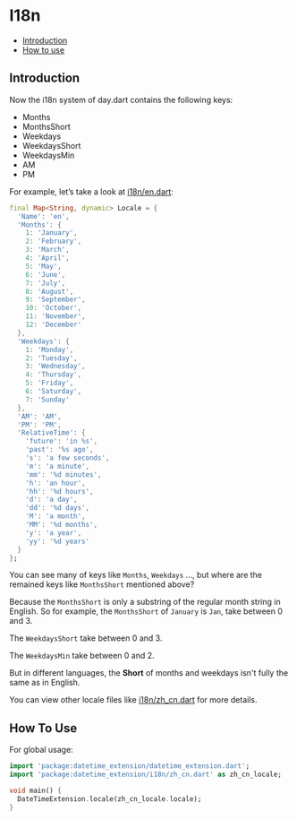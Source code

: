 # I18n

- [Introduction](#introduction)
- [How to use](#how-to-use)

## Introduction

Now the i18n system of day.dart contains the following keys:

- Months
- MonthsShort
- Weekdays
- WeekdaysShort
- WeekdaysMin
- AM
- PM

For example, let’s take a look at [i18n/en.dart](https://github.com/dayjs/day.dart/blob/master/lib/i18n/en.dart):

```dart
final Map<String, dynamic> Locale = {
  'Name': 'en',
  'Months': {
    1: 'January',
    2: 'February',
    3: 'March',
    4: 'April',
    5: 'May',
    6: 'June',
    7: 'July',
    8: 'August',
    9: 'September',
    10: 'October',
    11: 'November',
    12: 'December'
  },
  'Weekdays': {
    1: 'Monday',
    2: 'Tuesday',
    3: 'Wednesday',
    4: 'Thursday',
    5: 'Friday',
    6: 'Saturday',
    7: 'Sunday'
  },
  'AM': 'AM',
  'PM': 'PM',
  'RelativeTime': {
    'future': 'in %s',
    'past': '%s ago',
    's': 'a few seconds',
    'm': 'a minute',
    'mm': '%d minutes',
    'h': 'an hour',
    'hh': '%d hours',
    'd': 'a day',
    'dd': '%d days',
    'M': 'a month',
    'MM': '%d months',
    'y': 'a year',
    'yy': '%d years'
  }
};
```

You can see many of keys like `Months`, `Weekdays` ..., but where are the remained keys like `MonthsShort` mentioned above?

Because the `MonthsShort` is only a substring of the regular month string in English. So for example, the `MonthsShort` of `January` is `Jan`, take between 0 and 3.

The `WeekdaysShort` take between 0 and 3.

The `WeekdaysMin` take between 0 and 2.

But in different languages, the **Short** of months and weekdays isn't fully the same as in English.

You can view other locale files like [i18n/zh_cn.dart](https://github.com/dayjs/day.dart/blob/master/lib/i18n/zh_cn.dart) for more details.

## How To Use

For global usage:

```dart
import 'package:datetime_extension/datetime_extension.dart';
import 'package:datetime_extension/i18n/zh_cn.dart' as zh_cn_locale;

void main() {
  DateTimeExtension.locale(zh_cn_locale.locale);
}
```
